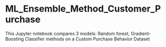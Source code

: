 # ML_Ensemble_Method_Customer_Purchase
This Jupyter notebook compares 3 models: Random forest, Gradient-Boosting Classifier methods on a Custom Purchase Behavior Dataset
